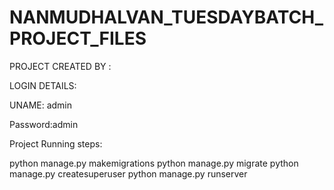 # NANMUDHALVAN_TUESDAYBATCH_PROJECT_FILES

PROJECT CREATED BY : 



LOGIN DETAILS:


UNAME: admin


Password:admin


Project Running steps:

python manage.py makemigrations
python manage.py migrate
python manage.py createsuperuser
python manage.py runserver
